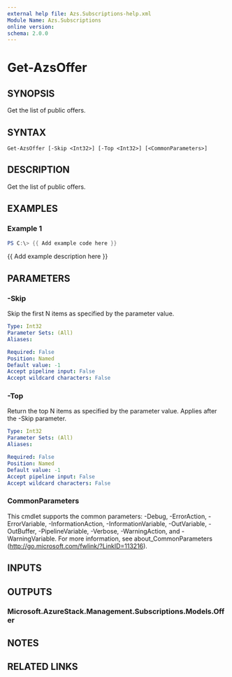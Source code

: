 ```yaml
---
external help file: Azs.Subscriptions-help.xml
Module Name: Azs.Subscriptions
online version:
schema: 2.0.0
---
```


# Get-AzsOffer

## SYNOPSIS
Get the list of public offers.

## SYNTAX

```
Get-AzsOffer [-Skip <Int32>] [-Top <Int32>] [<CommonParameters>]
```

## DESCRIPTION
Get the list of public offers.

## EXAMPLES

### Example 1
```powershell
PS C:\> {{ Add example code here }}
```

{{ Add example description here }}

## PARAMETERS

### -Skip
Skip the first N items as specified by the parameter value.

```yaml
Type: Int32
Parameter Sets: (All)
Aliases:

Required: False
Position: Named
Default value: -1
Accept pipeline input: False
Accept wildcard characters: False
```

### -Top
Return the top N items as specified by the parameter value.
Applies after the -Skip parameter.

```yaml
Type: Int32
Parameter Sets: (All)
Aliases:

Required: False
Position: Named
Default value: -1
Accept pipeline input: False
Accept wildcard characters: False
```

### CommonParameters
This cmdlet supports the common parameters: -Debug, -ErrorAction, -ErrorVariable, -InformationAction, -InformationVariable, -OutVariable, -OutBuffer, -PipelineVariable, -Verbose, -WarningAction, and -WarningVariable. For more information, see about_CommonParameters (http://go.microsoft.com/fwlink/?LinkID=113216).

## INPUTS

## OUTPUTS

### Microsoft.AzureStack.Management.Subscriptions.Models.Offer

## NOTES

## RELATED LINKS

